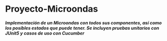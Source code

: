 # Proyecto-Microondas
##### Implementación de un Microondas con todos sus componentes, así como los posibles estados que puede tener. Se incluyen pruebas unitarios con JUnit5 y casos de uso con Cucumber
